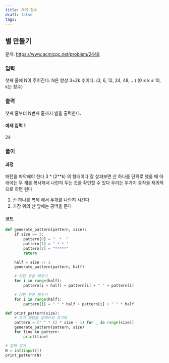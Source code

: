 ```yaml
---
title: 재귀 함수
draft: false
tags:
---
```

## 별 만들기
문제: https://www.acmicpc.net/problem/2448


### 입력
첫째 줄에 N이 주어진다. N은 항상 3×2k 수이다. (3, 6, 12, 24, 48, ...) (0 ≤ k ≤ 10, k는 정수)
### 출력
첫째 줄부터 N번째 줄까지 별을 출력한다.

#### 예제 입력 1
24
### 풀이
#### 과정
패턴을 파악해야 한다
3 * (2\*\*k) 의 형태이다
잘 살펴보면 산 하나를 단위로 했을 때 아래에는 두 개를 복사해서 나란히 두는 것을 확인할 수 있다
우리는 두가지 동작을 재귀적으로 하면 된다
1. 산 하나를 복제 해서 두개를 나란히 시킨다
2. 가장 위의 산 앞에는 공백을 둔다
#### 코드
```python
def generate_pattern(pattern, size):
    if size == 3:
        pattern[0] = "  *  "
        pattern[1] = " * * "
        pattern[2] = "*****"
        return

    half = size // 2
    generate_pattern(pattern, half)

    # 하단 부분 채우기
    for i in range(half):
        pattern[i + half] = pattern[i] + " " + pattern[i]

    # 상단 부분 채우기
    for i in range(half):
        pattern[i] = " " * half + pattern[i] + " " * half

def print_pattern(size):
    # 초기 패턴을 공백으로 초기화
    pattern = [" " * (2 * size - 1) for _ in range(size)]
    generate_pattern(pattern, size)
    for line in pattern:
        print(line)

# 입력 받기
N = int(input())
print_pattern(N)
```
